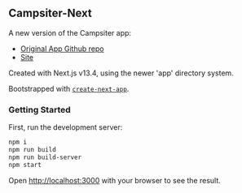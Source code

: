 ## Campsiter-Next

A new version of the Campsiter app:
- [Original App Github repo](https://github.com/eleerogers/campsiter)
- [Site](https://www.campsiter.org/)

Created with Next.js v13.4, using the newer 'app' directory system.

Bootstrapped with [`create-next-app`](https://github.com/vercel/next.js/tree/canary/packages/create-next-app).

### Getting Started

First, run the development server:

```bash
npm i
npm run build
npm run build-server
npm start
```

Open [http://localhost:3000](http://localhost:3000) with your browser to see the result.

